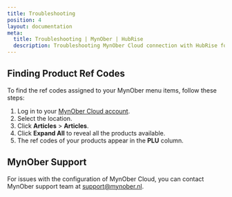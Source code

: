 ```yaml
---
title: Troubleshooting
position: 4
layout: documentation
meta:
  title: Troubleshooting | MynOber | HubRise
  description: Troubleshooting MynOber Cloud connection with HubRise for your EPOS and other apps to work as a cohesive whole. Connect apps and synchronise your data.
---
```


## Finding Product Ref Codes

To find the ref codes assigned to your MynOber menu items, follow these steps:

1. Log in to your [MynOber Cloud account](https://cloud.mynober.nl/).
1. Select the location.
1. Click **Articles** > **Articles**.
1. Click **Expand All** to reveal all the products available.
1. The ref codes of your products appear in the **PLU** column.

## MynOber Support

For issues with the configuration of MynOber Cloud, you can contact MynOber support team at [support@mynober.nl](mailto:support@mynober.nl).